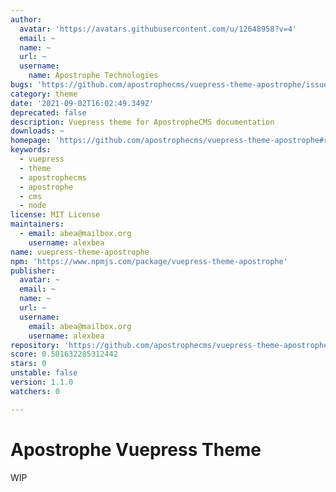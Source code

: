 ```yaml
---
author:
  avatar: 'https://avatars.githubusercontent.com/u/12648958?v=4'
  email: ~
  name: ~
  url: ~
  username:
    name: Apostrophe Technologies
bugs: 'https://github.com/apostrophecms/vuepress-theme-apostrophe/issues'
category: theme
date: '2021-09-02T16:02:49.349Z'
deprecated: false
description: Vuepress theme for ApostropheCMS documentation
downloads: ~
homepage: 'https://github.com/apostrophecms/vuepress-theme-apostrophe#readme'
keywords:
  - vuepress
  - theme
  - apostrophecms
  - apostrophe
  - cms
  - node
license: MIT License
maintainers:
  - email: abea@mailbox.org
    username: alexbea
name: vuepress-theme-apostrophe
npm: 'https://www.npmjs.com/package/vuepress-theme-apostrophe'
publisher:
  avatar: ~
  email: ~
  name: ~
  url: ~
  username:
    email: abea@mailbox.org
    username: alexbea
repository: 'https://github.com/apostrophecms/vuepress-theme-apostrophe'
score: 0.501632285312442
stars: 0
unstable: false
version: 1.1.0
watchers: 0

---
```


# Apostrophe Vuepress Theme

WIP
